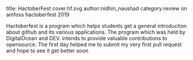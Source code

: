title: HactoberFest
cover:hf.svg
author:nidhin_naushad
category:review on amfoss hactoberfest 2019


Hactoberfest is a program which helps students get a general introduction about github and its various applications.
The program which was held by DigitalOcean and DEV. intends to provide valuable contributions to opensource.
The first day helped me to submit my very first pull request and hope to see it get better soon
